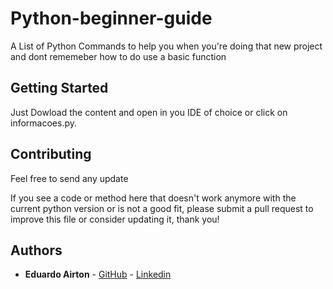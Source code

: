 # Python-beginner-guide

A List of Python Commands to help you when you're doing that new project and dont rememeber how to do use a basic function

## Getting Started

Just Dowload the content and open in you IDE of choice or click on informacoes.py.

## Contributing
Feel free to send any update 

If you see a code or method here that doesn't work anymore with the current python version or is not a good fit, please submit a pull request to improve this file or consider updating it, thank you!

## Authors

* **Eduardo Airton** - [GitHub](https://github.com/EduardoAirton) - [Linkedin](https://www.linkedin.com/in/eduardo-airton/)

